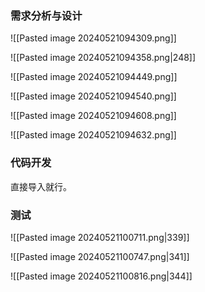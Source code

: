 ### 需求分析与设计

![[Pasted image 20240521094309.png]]

![[Pasted image 20240521094358.png|248]]

![[Pasted image 20240521094449.png]]

![[Pasted image 20240521094540.png]]

![[Pasted image 20240521094608.png]]

![[Pasted image 20240521094632.png]]

### 代码开发

直接导入就行。

### 测试

![[Pasted image 20240521100711.png|339]]

![[Pasted image 20240521100747.png|341]]

![[Pasted image 20240521100816.png|344]]